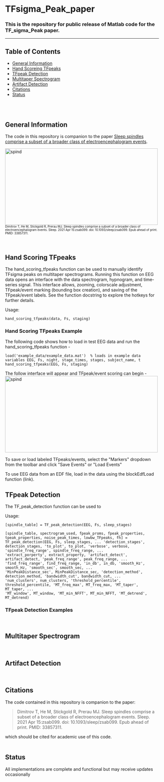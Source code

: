 # TFsigma_Peak_paper
### This is the repository for public release of Matlab code for the TF_sigma_Peak paper.
--- 

## Table of Contents
* [General Information](#general-information)
* [Hand Scoreing TFpeaks](#hand-scoring-tfpeaks)
* [TFpeak Detection](#tfpeak-detection)
* [Multitaper Spectrogram](#multitaper_spectrogram)
* [Artifact Detection](#artifact-detection)
* [Citations](#citations)
* [Status](#status)
<br/>
<br/>

## General Information
The code in this repository is companion to the paper [Sleep spindles comprise a subset of a broader class of electroencephalogram events](https://prerau.bwh.harvard.edu/publications/sleep_2021_spind.pdf). 
<br/>

<img src="https://prerau.bwh.harvard.edu/spindle_view/TFpeaks_gitImage.png" alt="spind"
	 width="500" height="250" />
<br/>
<sup><sub>Dimitrov T, He M, Stickgold R, Prerau MJ. Sleep spindles comprise a subset of a broader class of electroencephalogram events. Sleep. 2021 Apr 15:zsab099. doi: 10.1093/sleep/zsab099. Epub ahead of print. PMID: 33857311.</sup></sub>

<br/>

## Hand Scoring TFpeaks
The hand_scoring_tfpeaks function can be used to manually identify TFsigma peaks on multitaper spectrograms. Running this function on EEG data opens an interface with the data spectrogram, hypnogram, and time-series signal. This interface allows, zooming, colorscale adjustment, TFpeak/event marking (bounding box creation), and saving of the TFpeak/event labels. See the function docstring to explore the hotkeys for further details.

Usage:
```
hand_scoring_tfpeaks(data, Fs, staging)
```

### Hand Scoring TFpeaks Example
The following code shows how to load in test EEG data and run the hand_scoring_tfpeaks function - 
```
load('example_data/example_data.mat')  % loads in example data variables EEG, Fs, night, stage_times, stages, subject_name, t
hand_scoring_tfpeaks(EEG, Fs, staging)
```
The follow interface will appear and TFpeak/event scoring can begin - 
<br/>
<img src="https://prerau.bwh.harvard.edu/spindle_view/TFpeak_handscore_spindles.png" alt="spind"
	 width="500" height="250" />


To save or load labeled TFpeaks/events, select the "Markers" dropdown from the toolbar and click "Save Events" or "Load Events"

To use EEG data from an EDF file, load in the data using the blockEdfLoad function (link). 
<br/>

## TFpeak Detection
The TF_peak_detection function can be used to 

Usage:
```
[spindle_table] = TF_peak_detection(EEG, Fs, sleep_stages)

[spindle_table, spectrogram_used, fpeak_proms, fpeak_properties, tpeak_properties, noise_peak_times, lowbw_TFpeaks, fh] = TF_peak_detection(EEG, Fs, sleep_stages, ... 'detection_stages', detection_stages, 'to_plot', to_plot, 'verbose', verbose, 'spindle_freq_range', spindle_freq_range, ...
'extract_porperty', extract_property, 'artifact_detect', artifact_detect, 'peak_freq_range', peak_freq_range, ...
'find_freq_range', find_freq_range, 'in_db', in_db, 'smooth_Hz', smooth_Hz, 'smooth_sec', smooth_sec, ...
'MinPeakDistance_sec', MinPeakDistance_sec, 'detection_method', detection_method, 'bandwidth_cut', bandwidth_cut, ...
'num_clusters', num_clusters, 'threshold_percentile', threshold_percentile, 'MT_freq_max', MT_freq_max, 'MT_taper', MT_taper, ...
'MT_window', MT_window, 'MT_min_NFFT', MT_min_NFFT, 'MT_detrend', MT_detrend)
```

### TFpeak Detection Examples

<br/>

## Multitaper Spectrogram 

<br/>

## Artifact Detection

<br/>

## Citations
The code contained in this repository is companion to the paper:  
> Dimitrov T, He M, Stickgold R, Prerau MJ. Sleep spindles comprise a subset of a broader class of electroencephalogram events. Sleep. 2021 Apr 15:zsab099. doi: 10.1093/sleep/zsab099. Epub ahead of print. PMID: 33857311.

which should be cited for academic use of this code.  
<br/>

## Status 
All implementations are complete and functional but may receive updates occasionally
<br/>

